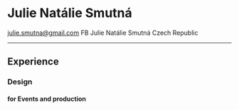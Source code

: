 # Julie Natálie Smutná
julie.smutna@gmail.com
FB Julie Natálie Smutná
Czech Republic


---

## Experience
### Design 
#### for Events and production

